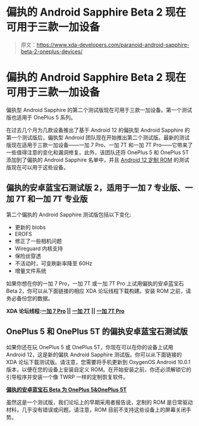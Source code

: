 # 偏执的 Android Sapphire Beta 2 现在可用于三款一加设备

> 原文：<https://www.xda-developers.com/paranoid-android-sapphire-beta-2-oneplus-devices/>

# 偏执的 Android Sapphire Beta 2 现在可用于三款一加设备

偏执型 Android Sapphire 的第二个测试版现在可用于三款一加设备。第一个测试版也适用于 OnePlus 5 系列。

在过去几个月为几款设备推出了基于 Android 12 的偏执型 Android Sapphire 的第一个测试版后，偏执型 Android 团队现在开始推出第二个测试版。最新的测试版现在适用于三款一加设备——一加 7 Pro、一加 7T 和一加 7T Pro——它带来了一些值得注意的变化和漏洞修复。此外，该团队还将 OnePlus 5 和 OnePlus 5T 添加到了偏执的 Android Sapphire 名单中，并且 [Android 12 定制 ROM](https://www.xda-developers.com/android-12-custom-rom/) 的测试版现在可以用于这些设备。

## 偏执的安卓蓝宝石测试版 2，适用于一加 7 专业版、一加 7T 和一加 7T 专业版

第二个偏执的 Android Sapphire 测试版包括以下变化:

*   更新的 blobs
*   EROFS
*   修正了一些相机问题
*   Wireguard 内核支持
*   保险丝穿透
*   不活动时，可变刷新率降至 60Hz
*   增量文件系统

如果你想在你的一加 7 Pro，一加 7T 或一加 7T Pro 上试用偏执的安卓蓝宝石 Beta 2，你可以从下面链接的相应 XDA 论坛线程下载构建。安装 ROM 之前，请务必备份您的数据。

**XDA 论坛线程:[一加 7 Pro](https://forum.xda-developers.com/t/paranoid-android-sapphire-beta-2-oneplus-7-pro.4379533/page-8#post-87097619) || [一加 7T](https://forum.xda-developers.com/t/paranoid-android-sapphire-beta-2-oneplus-7t.4379529/page-6#post-87097625) || [一加 7T Pro](https://forum.xda-developers.com/t/paranoid-android-sapphire-alpha-1-oneplus-7t-pro.4370669/page-2#post-87097635)**

## OnePlus 5 和 OnePlus 5T 的偏执安卓蓝宝石测试版

如果你还在玩 OnePlus 5 或 OnePlus 5T，你现在可以在你的设备上试用 Android 12，这是新的偏执 Android Sapphire 测试版。你可以从下面链接的 XDA 论坛下载测试版。请注意，您需要将手机更新到 OxygenOS Android 10.0.1 版本，以便在您的设备上安装自定义 ROM。在开始安装之前，你还必须解锁它的引导程序并安装一个像 TWRP 一样的定制恢复软件。

**[偏执的安卓蓝宝石 Beta 为 OnePlus 5&OnePlus 5T](https://forum.xda-developers.com/t/paranoid-android-sapphire-oneplus-5-5t.4443517/)**

虽然这是一个测试版，我们论坛上的早期采用者报告说，定制的 ROM 是日常驱动材料，几乎没有错误或问题。请注意，ROM 目前不支持这些设备上的屏幕关闭手势。